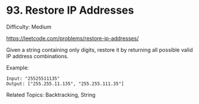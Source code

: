 # 93. Restore IP Addresses

Difficulty: Medium

https://leetcode.com/problems/restore-ip-addresses/

Given a string containing only digits, restore it by returning all possible valid IP address combinations.

Example:
```
Input: "25525511135"
Output: ["255.255.11.135", "255.255.111.35"]
```

Related Topics: Backtracking, String
